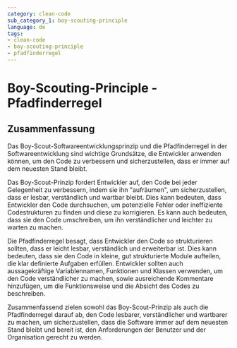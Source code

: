 ```yaml
---
category: clean-code
sub_category_1: boy-scouting-principle
language: de
tags:
- clean-code
- boy-scouting-principle
- pfadfinderregel
---
```


# Boy-Scouting-Principle - Pfadfinderregel

## Zusammenfassung

Das Boy-Scout-Softwareentwicklungsprinzip und die Pfadfinderregel in der Softwareentwicklung sind wichtige Grundsätze, die Entwickler anwenden können, um den Code zu verbessern und sicherzustellen, dass er immer auf dem neuesten Stand bleibt.

Das Boy-Scout-Prinzip fordert Entwickler auf, den Code bei jeder Gelegenheit zu verbessern, indem sie ihn "aufräumen", um sicherzustellen, dass er lesbar, verständlich und wartbar bleibt. Dies kann bedeuten, dass Entwickler den Code durchsuchen, um potenzielle Fehler oder ineffiziente Codestrukturen zu finden und diese zu korrigieren. Es kann auch bedeuten, dass sie den Code umschreiben, um ihn verständlicher und leichter zu warten zu machen.

Die Pfadfinderregel besagt, dass Entwickler den Code so strukturieren sollten, dass er leicht lesbar, verständlich und erweiterbar ist. Dies kann bedeuten, dass sie den Code in kleine, gut strukturierte Module aufteilen, die klar definierte Aufgaben erfüllen. Entwickler sollten auch aussagekräftige Variablennamen, Funktionen und Klassen verwenden, um den Code verständlicher zu machen, sowie ausreichende Kommentare hinzufügen, um die Funktionsweise und die Absicht des Codes zu beschreiben.

Zusammenfassend zielen sowohl das Boy-Scout-Prinzip als auch die Pfadfinderregel darauf ab, den Code lesbarer, verständlicher und wartbarer zu machen, um sicherzustellen, dass die Software immer auf dem neuesten Stand bleibt und bereit ist, den Anforderungen der Benutzer und der Organisation gerecht zu werden.
